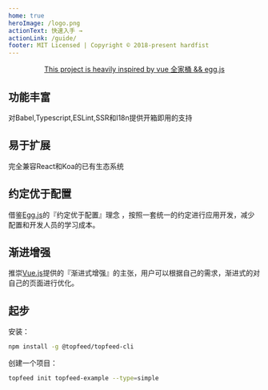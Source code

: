 ```yaml
---
home: true
heroImage: /logo.png
actionText: 快速入手 →
actionLink: /guide/
footer: MIT Licensed | Copyright © 2018-present hardfist
---
```


<div style="text-align: center">
  <p class="bit-sponsor">
    <a href="https://vuepress.vuejs.org/" target="_blank">
      <span>This project is heavily inspired by vue 全家桶 && egg.js</span>
    </a>
  </p>
</div>

<div class="features">
  <div class="feature">
    <h2>功能丰富</h2>
    <p>对Babel,Typescript,ESLint,SSR和I18n提供开箱即用的支持</p>
  </div>
  <div class="feature">
    <h2>易于扩展</h2>
    <p>完全兼容React和Koa的已有生态系统</p>
  </div>
</div>
<div class="features">
  <div class="feature">
    <h2>约定优于配置</h2>
    <p>借鉴<a href="https://eggjs.org/zh-cn/intro/quickstart.html">Egg.js</a>的『约定优于配置』理念 ，按照一套统一的约定进行应用开发，减少配置和开发人员的学习成本。</p>
  </div>
  <div class="feature">
    <h2>渐进增强</h2>
    <p>推崇<a href="https://cn.vuejs.org/index.html">Vue.js</a>提供的『渐进式增强』的主张，用户可以根据自己的需求，渐进式的对自己的页面进行优化。</p>
  </div>
</div>

## 起步

安装：

```bash
npm install -g @topfeed/topfeed-cli
```

创建一个项目：

```bash
topfeed init topfeed-example --type=simple
```
